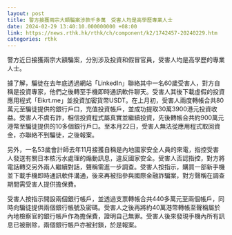 ```yaml
---
layout: post
title: 警方接獲兩宗大額騙案涉款千多萬　受害人均是高學歷專業人士
date: 2024-02-29 13:40:10.000000000 +08:00
link: https://news.rthk.hk/rthk/ch/component/k2/1742457-20240229.htm
categories: rthk
---
```


警方近日接獲兩宗大額騙案，分別涉及投資和假冒官員，受害人均是高學歷的專業人士。

據了解，騙徒在去年底透過網站「LinkedIn」聯絡其中一名60歲受害人，對方自稱是投資專家，他們之後轉至手機即時通訊軟件聊天。受害人其後下載虛假的投資應用程式「Eikrt.me」並投資加密貨幣USDT。在上月初，受害人兩度轉帳合共80萬元至騙徒提供的銀行戶口，充值投資帳戶，並成功提取30萬3900港元投資收益。受害人不虞有詐，相信投資程式屬真實並繼續投資，先後轉帳合共約900萬元港幣至騙徒提供的10多個銀行戶口。至本月22日，受害人無法從應用程式取回資金，亦聯絡不到騙徒，之後報案。 

另外，一名53歲會計師去年11月接獲自稱是內地國家安全人員的來電，指控受害人發送有關日本核污水處理的煽動訊息，違反國家安全。受害人否認指控，對方將電話轉交另外兩人繼續對話，聲稱需進一步調查。受害人按指示，購買一部新手機並下載手機即時通訊軟件溝通，後來再被指參與國際金融詐騙案，對方聲稱在調查期間需受害人提供擔保費。

受害人按指示開設兩個銀行帳戶，並透過支票轉帳合共440多萬元至兩個帳戶，同時向騙徒提供兩個銀行帳號及密碼。受害人之後再將約40萬港幣轉帳至聲稱屬於內地檢察官的銀行帳戶作為擔保費，證明自己無罪。受害人後來發現手機內所有訊息已被刪除，兩個銀行帳戶亦被封鎖，於是報案。
